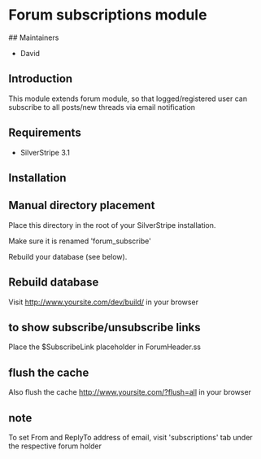 <h1>Forum subscriptions module</h1>
## Maintainers

 * David <studio at liquidedge dot co dot nz>

## Introduction

This module extends forum module, so that logged/registered user can subscribe to all posts/new threads via email notification


## Requirements

 * SilverStripe 3.1

## Installation

## Manual directory placement

Place this directory in the root of your SilverStripe installation. 

Make sure it is renamed 'forum_subscribe'

Rebuild your database (see below).

## Rebuild database

Visit http://www.yoursite.com/dev/build/ in your browser 

## to show subscribe/unsubscribe links
Place the $SubscribeLink placeholder in ForumHeader.ss

## flush the cache
Also flush the cache http://www.yoursite.com/?flush=all in your browser 

## note
To set From and ReplyTo address of email, visit 'subscriptions' tab under the respective forum holder





